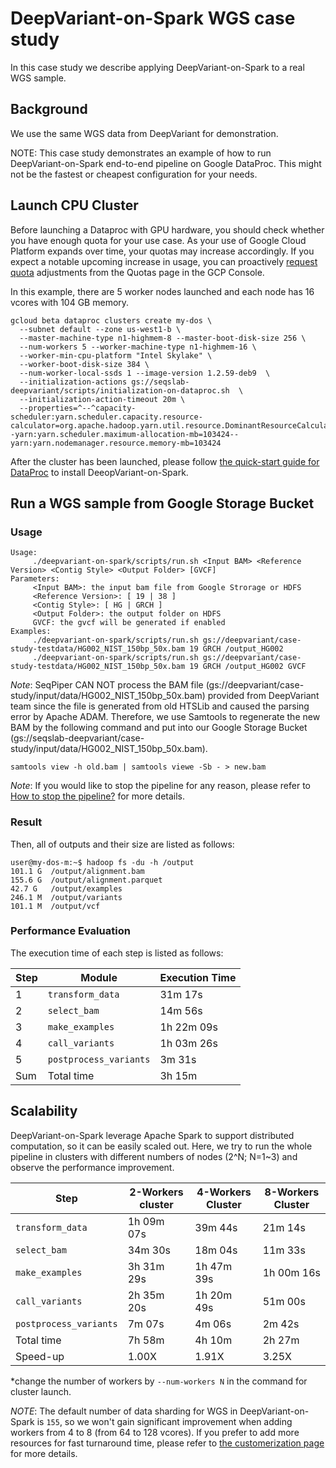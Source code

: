 # DeepVariant-on-Spark WGS case study

In this case study we describe applying DeepVariant-on-Spark to a real
WGS sample.

## Background

We use the same WGS data from DeepVariant for demonstration.

NOTE: This case study demonstrates an example of how to run
DeepVariant-on-Spark end-to-end pipeline on Google DataProc. This might
not be the fastest or cheapest configuration for your needs.

## Launch CPU Cluster

Before launching a Dataproc with GPU hardware, you should check whether
you have enough quota for your use case. As your use of Google Cloud
Platform expands over time, your quotas may increase accordingly. If you
expect a notable upcoming increase in usage, you can proactively
[request quota](https://cloud.google.com/compute/quotas#request_quotas)
adjustments from the Quotas page in the GCP Console.

In this example, there are 5 worker nodes launched and each node has 16
vcores with 104 GB memory.

```
gcloud beta dataproc clusters create my-dos \
  --subnet default --zone us-west1-b \
  --master-machine-type n1-highmem-8 --master-boot-disk-size 256 \
  --num-workers 5 --worker-machine-type n1-highmem-16 \
  --worker-min-cpu-platform "Intel Skylake" \
  --worker-boot-disk-size 384 \
  --num-worker-local-ssds 1 --image-version 1.2.59-deb9  \
  --initialization-actions gs://seqslab-deepvariant/scripts/initialization-on-dataproc.sh  \
  --initialization-action-timeout 20m \
  --properties=^--^capacity-scheduler:yarn.scheduler.capacity.resource-calculator=org.apache.hadoop.yarn.util.resource.DominantResourceCalculator--yarn:yarn.scheduler.maximum-allocation-mb=103424--yarn:yarn.nodemanager.resource.memory-mb=103424
```

After the cluster has been launched, please follow [the quick-start guide
for DataProc](deepvariant-on-spark-quick-start-dataproc.md#initialize-deepvariant-on-spark-dos)
to install DeeopVariant-on-Spark.

## Run a WGS sample from Google Storage Bucket


### Usage

```
Usage:
	 ./deepvariant-on-spark/scripts/run.sh <Input BAM> <Reference Version> <Contig Style> <Output Folder> [GVCF]
Parameters:
	 <Input BAM>: the input bam file from Google Strorage or HDFS
	 <Reference Version>: [ 19 | 38 ]
	 <Contig Style>: [ HG | GRCH ]
	 <Output Folder>: the output folder on HDFS
	 GVCF: the gvcf will be generated if enabled
Examples:
	 ./deepvariant-on-spark/scripts/run.sh gs://deepvariant/case-study-testdata/HG002_NIST_150bp_50x.bam 19 GRCH /output_HG002
	 ./deepvariant-on-spark/scripts/run.sh gs://deepvariant/case-study-testdata/HG002_NIST_150bp_50x.bam 19 GRCH /output_HG002 GVCF
```
*Note*:
SeqPiper CAN NOT process the BAM file (gs://deepvariant/case-study/input/data/HG002_NIST_150bp_50x.bam)
provided from DeepVariant team since the file is generated from old HTSLib
and caused the parsing error by Apache ADAM. Therefore, we use Samtools
to regenerate the new BAM by the following command and put into our
Google Storage Bucket (gs://seqslab-deepvariant/case-study/input/data/HG002_NIST_150bp_50x.bam).

```
samtools view -h old.bam | samtools viewe -Sb - > new.bam
```

*Note*: If you would like to stop the pipeline for any reason, please
refer to [How to stop the pipeline?](trobuleshooting.md#how-to-monitor-the-progress-of-the-pipeline-)
for more details.

### Result

Then, all of outputs and their size are listed as follows:

```
user@my-dos-m:~$ hadoop fs -du -h /output
101.1 G  /output/alignment.bam
155.6 G  /output/alignment.parquet
42.7 G   /output/examples
246.1 M  /output/variants
101.1 M  /output/vcf
```

### Performance Evaluation

The execution time of each step is listed as follows:

Step | Module                 | Execution Time |
-----| ---------------------- | -------------- |
1    | `transform_data`       |     31m 17s    |
2    | `select_bam`           |     14m 56s    |
3    | `make_examples`        |  1h 22m 09s    |
4    | `call_variants`        |  1h 03m 26s    |
5    | `postprocess_variants` |      3m 31s    |
Sum  | Total time             |  3h 15m        |

## Scalability

DeepVariant-on-Spark leverage Apache Spark to support distributed
computation, so it can be easily scaled out. Here, we try to run the
whole pipeline in clusters with different numbers of nodes (2^N; N=1~3)
and observe the performance improvement.

Step                   | 2-Workers cluster | 4-Workers Cluster | 8-Workers Cluster |
---------------------- | ----------------- | ----------------- | ----------------- |
`transform_data`       |  1h 09m 07s       |    39m 44s        |    21m 14s        |
`select_bam`           |     34m 30s       |    18m 04s        |    11m 33s        |
`make_examples`        |  3h 31m 29s       | 1h 47m 39s        | 1h 00m 16s        |
`call_variants`        |  2h 35m 20s       | 1h 20m 49s        |    51m 00s        |
`postprocess_variants` |      7m 07s       |     4m 06s        |     2m 42s        |
Total time             |  7h 58m           | 4h 10m            | 2h 27m            |
Speed-up               | 1.00X             | 1.91X             | 3.25X             |

*change the number of workers by `--num-workers N` in the command for
 cluster launch.

*NOTE*: The default number of data sharding for WGS in
DeepVariant-on-Spark is `155`, so we won't gain significant improvement
when adding workers from 4 to 8 (from 64 to 128 vcores). If you prefer
to add more resources for fast turnaround time, please refer to [the
customerization page](customization.md) for more details.
